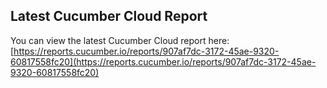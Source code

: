 ## Latest Cucumber Cloud Report
You can view the latest Cucumber Cloud report here:
[https://reports.cucumber.io/reports/907af7dc-3172-45ae-9320-60817558fc20](https://reports.cucumber.io/reports/907af7dc-3172-45ae-9320-60817558fc20)
